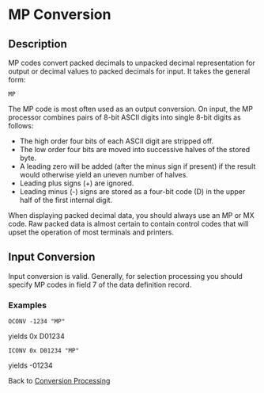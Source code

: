 # MP Conversion

<PageHeader />

## Description

MP codes convert packed decimals to unpacked decimal representation for output or decimal values to packed decimals for input. It takes the general form:

```
MP
```

The MP code is most often used as an output conversion. On input, the MP processor combines pairs of 8-bit ASCII digits into single 8-bit digits as follows:

- The high order four bits of each ASCII digit are stripped off.
- The low order four bits are moved into successive halves of the stored byte.
- A leading zero will be added (after the minus sign if present) if the result would otherwise yield an uneven number of halves.
- Leading plus signs (+) are ignored.
- Leading minus (-) signs are stored as a four-bit code (D) in the upper half of the first internal digit.

When displaying packed decimal data, you should always use an MP or MX code. Raw packed data is almost certain to contain control codes that will upset the operation of most terminals and printers.

## Input Conversion

Input conversion is valid. Generally, for selection processing you should specify MP codes in field 7 of the data definition record.

### Examples

`OCONV -1234 "MP"`

yields 0x D01234

`ICONV 0x D01234 "MP"`

yields -01234

Back to [Conversion Processing](./../conversion-processing)

  
<PageFooter />
